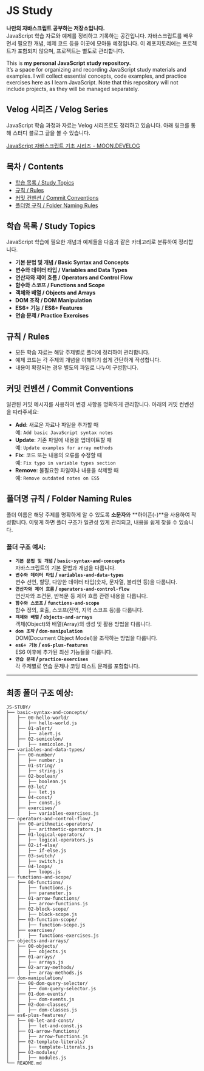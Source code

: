 # JS Study

**나만의 자바스크립트 공부하는 저장소입니다.**  
JavaScript 학습 자료와 예제를 정리하고 기록하는 공간입니다. 자바스크립트를 배우면서 필요한 개념, 예제 코드 등을 이곳에 모아둘 예정입니다. 이 레포지토리에는 프로젝트가 포함되지 않으며, 프로젝트는 별도로 관리합니다.

This is **my personal JavaScript study repository.**  
It’s a space for organizing and recording JavaScript study materials and examples. I will collect essential concepts, code examples, and practice exercises here as I learn JavaScript. Note that this repository will not include projects, as they will be managed separately.

## Velog 시리즈 / Velog Series

JavaScript 학습 과정과 자료는 Velog 시리즈로도 정리하고 있습니다. 아래 링크를 통해 스터디 블로그 글을 볼 수 있습니다.

[JavaScript 자바스크립트 기초 시리즈 - MOON.DEVELOG](https://velog.io/@moon_dev/series/JavaScript-자바스크립트)

## 목차 / Contents

- [학습 목록 / Study Topics](#학습-목록--study-topics)
- [규칙 / Rules](#규칙--rules)
- [커밋 컨벤션 / Commit Conventions](#커밋-컨벤션--commit-conventions)
- [폴더명 규칙 / Folder Naming Rules](#폴더명-규칙--folder-naming-rules)

## 학습 목록 / Study Topics

JavaScript 학습에 필요한 개념과 예제들을 다음과 같은 카테고리로 분류하여 정리합니다.

- **기본 문법 및 개념 / Basic Syntax and Concepts**
- **변수와 데이터 타입 / Variables and Data Types**
- **연산자와 제어 흐름 / Operators and Control Flow**
- **함수와 스코프 / Functions and Scope**
- **객체와 배열 / Objects and Arrays**
- **DOM 조작 / DOM Manipulation**
- **ES6+ 기능 / ES6+ Features**
- **연습 문제 / Practice Exercises**

## 규칙 / Rules

- 모든 학습 자료는 해당 주제별로 폴더에 정리하여 관리합니다.
- 예제 코드는 각 주제의 개념을 이해하기 쉽게 간단하게 작성합니다.
- 내용이 확장되는 경우 별도의 파일로 나누어 구성합니다.

## 커밋 컨벤션 / Commit Conventions

일관된 커밋 메시지를 사용하여 변경 사항을 명확하게 관리합니다. 아래의 커밋 컨벤션을 따라주세요:

- **Add**: 새로운 자료나 파일을 추가할 때  
  예: `Add basic JavaScript syntax notes`
- **Update**: 기존 파일에 내용을 업데이트할 때  
  예: `Update examples for array methods`
- **Fix**: 코드 또는 내용의 오류를 수정할 때  
  예: `Fix typo in variable types section`
- **Remove**: 불필요한 파일이나 내용을 삭제할 때  
  예: `Remove outdated notes on ES5`

## 폴더명 규칙 / Folder Naming Rules

폴더 이름은 해당 주제를 명확하게 알 수 있도록 **소문자**와 **하이픈(-)**을 사용하여 작성합니다. 이렇게 하면 폴더 구조가 일관성 있게 관리되고, 내용을 쉽게 찾을 수 있습니다.

### 폴더 구조 예시:

- **`기본 문법 및 개념` / `basic-syntax-and-concepts`**  
  자바스크립트의 기본 문법과 개념을 다룹니다.
- **`변수와 데이터 타입` / `variables-and-data-types`**  
  변수 선언, 할당, 다양한 데이터 타입(숫자, 문자열, 불리언 등)을 다룹니다.
- **`연산자와 제어 흐름` / `operators-and-control-flow`**  
  연산자와 조건문, 반복문 등 제어 흐름 관련 내용을 다룹니다.
- **`함수와 스코프` / `functions-and-scope`**  
  함수 정의, 호출, 스코프(전역, 지역 스코프 등)를 다룹니다.
- **`객체와 배열` / `objects-and-arrays`**  
  객체(Object)와 배열(Array)의 생성 및 활용 방법을 다룹니다.
- **`dom 조작` / `dom-manipulation`**  
  DOM(Document Object Model)을 조작하는 방법을 다룹니다.
- **`es6+ 기능` / `es6-plus-features`**  
  ES6 이후에 추가된 최신 기능들을 다룹니다.
- **`연습 문제` / `practice-exercises`**  
  각 주제별로 연습 문제나 코딩 테스트 문제를 포함합니다.

---

## 최종 폴더 구조 예상:

```plaintext
JS-STUDY/
├── basic-syntax-and-concepts/
│   ├── 00-hello-world/
│   │   ├── hello-world.js
│   ├── 01-alert/
│   │   ├── alert.js
│   ├── 02-semicolon/
│   │   ├── semicolon.js
├── variables-and-data-types/
│   ├── 00-number/
│   │   ├── number.js
│   ├── 01-string/
│   │   ├── string.js
│   ├── 02-boolean/
│   │   ├── boolean.js
│   ├── 03-let/
│   │   ├── let.js
│   ├── 04-const/
│   │   ├── const.js
│   ├── exercises/
│   │   ├── variables-exercises.js
├── operators-and-control-flow/
│   ├── 00-arithmetic-operators/
│   │   ├── arithmetic-operators.js
│   ├── 01-logical-operators/
│   │   ├── logical-operators.js
│   ├── 02-if-else/
│   │   ├── if-else.js
│   ├── 03-switch/
│   │   ├── switch.js
│   ├── 04-loops/
│   │   ├── loops.js
├── functions-and-scope/
│   ├── 00-functions/
│   │   ├── functions.js
│   │   ├── parameter.js
│   ├── 01-arrow-functions/
│   │   ├── arrow-functions.js
│   ├── 02-block-scope/
│   │   ├── block-scope.js
│   ├── 03-function-scope/
│   │   ├── function-scope.js
│   ├── exercises/
│   │   ├── functions-exercises.js
├── objects-and-arrays/
│   ├── 00-objects/
│   │   ├── objects.js
│   ├── 01-arrays/
│   │   ├── arrays.js
│   ├── 02-array-methods/
│   │   ├── array-methods.js
├── dom-manipulation/
│   ├── 00-dom-query-selector/
│   │   ├── dom-query-selector.js
│   ├── 01-dom-events/
│   │   ├── dom-events.js
│   ├── 02-dom-classes/
│   │   ├── dom-classes.js
├── es6-plus-features/
│   ├── 00-let-and-const/
│   │   ├── let-and-const.js
│   ├── 01-arrow-functions/
│   │   ├── arrow-functions.js
│   ├── 02-template-literals/
│   │   ├── template-literals.js
│   ├── 03-modules/
│   │   ├── modules.js
└── README.md
```
